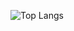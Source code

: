 ![Top Langs](https://github-readme-stats.vercel.app/api/top-langs/?username=pappouth&layout=compact&langs_count=20&card_width=500)
